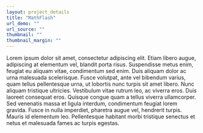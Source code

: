 ```yaml
---
layout: project_details
title: "MathFlash"
url_demo: ""
url_source: ""
thumbnail: ""
thumbnail_margin: ""
---
```


Lorem ipsum dolor sit amet, consectetur adipiscing elit. Etiam libero augue, adipiscing at elementum vel, blandit porta risus. Suspendisse metus enim, feugiat eu aliquam vitae, condimentum sed enim. Duis aliquam dolor ac urna malesuada scelerisque. Fusce volutpat, ante vel bibendum varius, quam tellus pellentesque urna, ut lobortis nunc turpis sit amet libero. Nunc aliquam tristique ultricies. Vestibulum vitae rutrum leo, ac viverra eros. Duis laoreet consequat eros. Quisque congue quam a tellus viverra ullamcorper. Sed venenatis massa et ligula interdum, condimentum feugiat lorem gravida. Fusce in nulla imperdiet, pharetra augue vel, hendrerit turpis. Mauris id elementum leo. Pellentesque habitant morbi tristique senectus et netus et malesuada fames ac turpis egestas.
